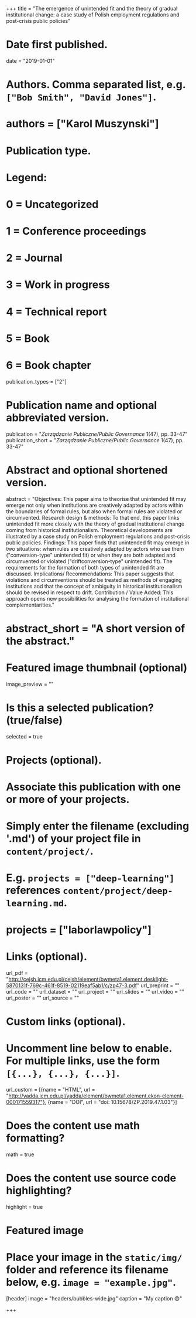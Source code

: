 +++
title = "The emergence of unintended fit and the theory of gradual institutional change: a case study of Polish employment regulations and post-crisis public policies"

# Date first published.
date = "2019-01-01"

# Authors. Comma separated list, e.g. `["Bob Smith", "David Jones"]`.
# authors = ["Karol Muszynski"]

# Publication type.
# Legend:
# 0 = Uncategorized
# 1 = Conference proceedings
# 2 = Journal
# 3 = Work in progress
# 4 = Technical report
# 5 = Book
# 6 = Book chapter
publication_types = ["2"]

# Publication name and optional abbreviated version.
publication = "*Zarządzanie Publiczne/Public Governance* 1(47), pp. 33-47"
publication_short = "*Zarządzanie Publiczne/Public Governance* 1(47), pp. 33-47"

# Abstract and optional shortened version.
abstract = "Objectives: This paper aims to theorise that unintended fit may emerge not only when institutions are creatively adapted by actors within the boundaries of formal rules, but also when formal rules are violated or circumvented.
Research design & methods: To that end, this paper links unintended fit more closely with the theory of gradual institutional change coming from historical institutionalism. Theoretical developments are illustrated by a case study on Polish employment regulations and post-crisis public policies.
Findings: This paper finds that unintended fit may emerge in two situations: when rules are creatively adapted by actors who use them ("conversion-type" unintended fit) or when they are both adapted and circumvented or violated ("driftconversion-type" unintended fit). The requirements for the formation of both types of unintended fit are discussed.
Implications/ Recommendations: This paper suggests that violations and circumventions should be treated as methods of engaging institutions and that the concept of ambiguity in historical institutionalism should be revised in respect to drift.
Contribution / Value Added: This approach opens new possibilities for analysing the formation of institutional complementarities."
# abstract_short = "A short version of the abstract."

# Featured image thumbnail (optional)
image_preview = ""

# Is this a selected publication? (true/false)
selected = true

# Projects (optional).
#   Associate this publication with one or more of your projects.
#   Simply enter the filename (excluding '.md') of your project file in `content/project/`.
#   E.g. `projects = ["deep-learning"]` references `content/project/deep-learning.md`.
#   projects = ["laborlawpolicy"]

# Links (optional).
url_pdf = "http://cejsh.icm.edu.pl/cejsh/element/bwmeta1.element.desklight-5870131f-769c-461f-8519-02119eaf5ab1/c/zp47-3.pdf"
url_preprint = ""
url_code = ""
url_dataset = ""
url_project = ""
url_slides = ""
url_video = ""
url_poster = ""
url_source = ""

# Custom links (optional).
#   Uncomment line below to enable. For multiple links, use the form `[{...}, {...}, {...}]`.
url_custom = [{name = "HTML", url = "http://yadda.icm.edu.pl/yadda/element/bwmeta1.element.ekon-element-000171559317"}, {name = "DOI", url = "doi: 10.15678/ZP.2019.47.1.03"}]


# Does the content use math formatting?
math = true

# Does the content use source code highlighting?
highlight = true

# Featured image
# Place your image in the `static/img/` folder and reference its filename below, e.g. `image = "example.jpg"`.
[header]
image = "headers/bubbles-wide.jpg"
caption = "My caption 😄"

+++

